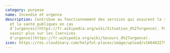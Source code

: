 ```yaml
---
category: purpose
name: Incendie et urgence
description: Contribue au fonctionnement des services qui assurent la sécurité
  et la santé publiques en cas
  d'[urgences](https://fr.wikipedia.org/wiki/Situation_d%27urgence). Pour en
  savoir plus sur les [services
  d'urgence](https://fr.wikipedia.org/wiki/Secours_d%27urgence).
icon: https://res.cloudinary.com/helpful-places/image/upload/v1664832755/dtpr-icons/purpose/emergency_slxclh.svg
---
```

